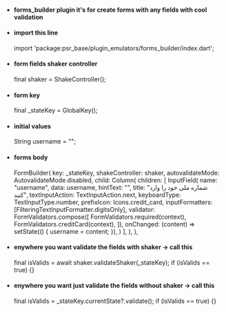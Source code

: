 + #### forms_builder plugin it's for create forms with any fields with cool validation

+ #### import this line
    import 'package:psr_base/plugin_emulators/forms_builder/index.dart';

+ #### form fields shaker controller
    final shaker = ShakeController();

+ #### form key
    final _stateKey = GlobalKey<FormBuilderState>();

+ #### initial values
    String username = "";

+ #### forms body
    FormBuilder(
        key: _stateKey,
        shakeController: shaker,
        autovalidateMode: AutovalidateMode.disabled,
        child: Column(
            children: [
                InputField(
                    name: "username",
                    data: username,
                    hintText: "",
                    title: "شماره ملی خود را وارد کنید",
                    textInputAction: TextInputAction.next,
                    keyboardType: TextInputType.number,
                    prefixIcon: Icons.credit_card,
                    inputFormatters: [FilteringTextInputFormatter.digitsOnly],
                    validator: FormValidators.compose([
                        FormValidators.required(context),
                        FormValidators.creditCard(context),
                    ]),
                    onChanged: (content) => setState(() {
                        username = content;
                    }),
                )
            ],
        ),
    ),

+ #### enywhere you want validate the fields with shaker -> call this
    final isValids = await shaker.validateShaker(_stateKey);
    if (isValids == true) {}

+ #### enywhere you want just validate the fields without shaker -> call this
    final isValids = _stateKey.currentState?.validate();
    if (isValids == true) {}
